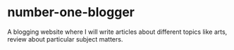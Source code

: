 # number-one-blogger
 A blogging website where I will write articles about different topics like arts, review about particular subject matters.
